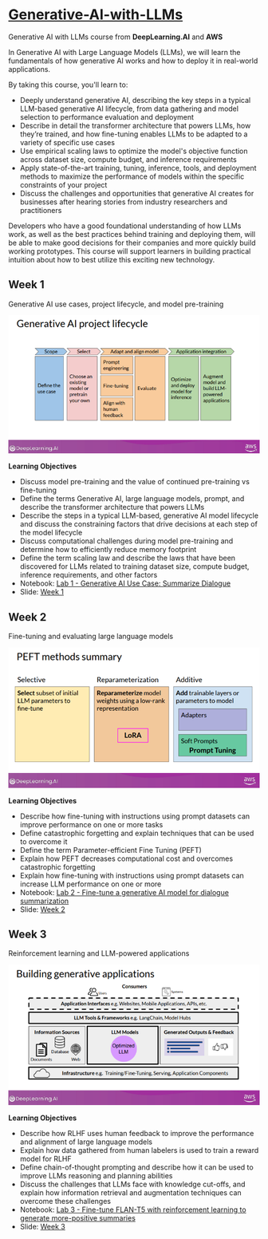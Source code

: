 # [**Generative-AI-with-LLMs**](https://www.deeplearning.ai/courses/generative-ai-with-llms/)
Generative AI with LLMs course from **DeepLearning.AI** and **AWS**

In Generative AI with Large Language Models (LLMs), we will learn the fundamentals of how generative AI works and how to deploy it in real-world applications.

By taking this course, you'll learn to:

* Deeply understand generative AI, describing the key steps in a typical LLM-based generative AI lifecycle, from data gathering and model selection to performance evaluation and deployment
* Describe in detail the transformer architecture that powers LLMs, how they’re trained, and how fine-tuning enables LLMs to be adapted to a variety of specific use cases
* Use empirical scaling laws to optimize the model's objective function across dataset size, compute budget, and inference requirements
* Apply state-of-the-art training, tuning, inference, tools, and deployment methods to maximize the performance of models within the specific constraints of your project
* Discuss the challenges and opportunities that generative AI creates for businesses after hearing stories from industry researchers and practitioners

Developers who have a good foundational understanding of how LLMs work, as well as the best practices behind training and deploying them, will be able to make good decisions for their companies and more quickly build working prototypes. This course will support learners in building practical intuition about how to best utilize this exciting new technology.

## **Week 1**
Generative AI use cases, project lifecycle, and model pre-training

![image 1](https://github.com/harishmuh/Generative-AI-with-LLMs/blob/main/Week_1/Generative%20AI%20project%20life%20cycle.PNG?raw=true)

**Learning Objectives**
* Discuss model pre-training and the value of continued pre-training vs fine-tuning
* Define the terms Generative AI, large language models, prompt, and describe the transformer architecture that powers LLMs
* Describe the steps in a typical LLM-based, generative AI model lifecycle and discuss the constraining factors that drive decisions at each step of the model lifecycle
* Discuss computational challenges during model pre-training and determine how to efficiently reduce memory footprint
* Define the term scaling law and describe the laws that have been discovered for LLMs related to training dataset size, compute budget, inference requirements, and other factors
* Notebook: [Lab 1 - Generative AI Use Case: Summarize Dialogue](https://github.com/harishmuh/Generative-AI-with-LLMs/blob/main/Week_1/Lab_1_summarize_dialogue.ipynb)
* Slide: [Week 1](https://github.com/harishmuh/Generative-AI-with-LLMs/blob/main/Week_1/Week%201_slide.pdf)



## **Week 2**
Fine-tuning and evaluating large language models

![image 2](https://github.com/harishmuh/Generative-AI-with-LLMs/blob/main/Week_2/PEFT%20method.PNG?raw=true)

**Learning Objectives**
* Describe how fine-tuning with instructions using prompt datasets can improve performance on one or more tasks
* Define catastrophic forgetting and explain techniques that can be used to overcome it
* Define the term Parameter-efficient Fine Tuning (PEFT)
* Explain how PEFT decreases computational cost and overcomes catastrophic forgetting
* Explain how fine-tuning with instructions using prompt datasets can increase LLM performance on one or more
* Notebook: [Lab 2 - Fine-tune a generative AI model for dialogue summarization](https://github.com/harishmuh/Generative-AI-with-LLMs/blob/main/Week_2/Lab_2_fine_tune_generative_ai_model.ipynb)
* Slide: [Week 2](https://github.com/harishmuh/Generative-AI-with-LLMs/blob/main/Week_2/Week%202_slide.pdf)


## **Week 3**
Reinforcement learning and LLM-powered applications

![image 3](https://github.com/harishmuh/Generative-AI-with-LLMs/blob/main/Week_3/Building%20generative%20applications.PNG?raw=true)

**Learning Objectives**
* Describe how RLHF uses human feedback to improve the performance and alignment of large language models
* Explain how data gathered from human labelers is used to train a reward model for RLHF
* Define chain-of-thought prompting and describe how it can be used to improve LLMs reasoning and planning abilities
* Discuss the challenges that LLMs face with knowledge cut-offs, and explain how information retrieval and augmentation techniques can overcome these challenges
* Notebook: [Lab 3 - Fine-tune FLAN-T5 with reinforcement learning to generate more-positive summaries](https://github.com/harishmuh/Generative-AI-with-LLMs/blob/main/Week_3/Lab_3_fine_tune_model_to_detoxify_summaries.ipynb)
* Slide: [Week 3](https://github.com/harishmuh/Generative-AI-with-LLMs/blob/main/Week_3/Week%203_Slide.pdf)

